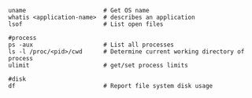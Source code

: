     uname                      # Get OS name
    whatis <application-name>  # describes an application
    lsof                       # List open files

    #process
    ps -aux                    # List all processes
    ls -l /proc/<pid>/cwd      # Determine current working directory of process
    ulimit                     # get/set process limits

    #disk
    df                         # Report file system disk usage
